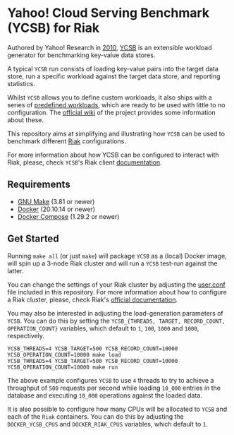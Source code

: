 # Yahoo! Cloud Serving Benchmark (YCSB) for Riak

Authored by Yahoo! Research in [2010](https://people.cs.pitt.edu/~chang/231/y13/papers/benchmarkcloud.pdf),
[YCSB](https://github.com/brianfrankcooper/YCSB) is an extensible workload
generator for benchmarking key-value data stores.

A typical `YCSB` run consists of loading key-value pairs into the target data
store, run a specific workload against the target data store, and reporting
statistics.

Whilst `YCSB` allows you to define custom workloads, it also ships with a series
of [predefined workloads](https://github.com/brianfrankcooper/YCSB/tree/master/workloads),
which are ready to be used with little to no configuration.
The [official wiki](https://github.com/brianfrankcooper/YCSB/wiki/Core-Workloads)
of the project provides some information about these.

This repository aims at simplifying and illustrating how `YCSB` can be used
to benchmark different [Riak](https://riak.com/) configurations.

For more information about how YCSB can be configured to interact with Riak,
please, check `YCSB`'s Riak client
[documentation](https://github.com/brianfrankcooper/YCSB/tree/master/riak).


## Requirements

- [GNU Make](https://www.gnu.org/software/make/) (3.81 or newer)
- [Docker](https://www.docker.com/) (20.10.14 or newer)
- [Docker Compose](https://docs.docker.com/compose/) (1.29.2 or newer)


## Get Started

Running `make all` (or just `make`) will package `YCSB` as a (local) Docker
image, will spin up a 3-node Riak cluster and will run a `YCSB` test-run
against the latter.

You can change the settings of your Riak cluster by adjusting the
[user.conf](https://github.com/efcasado/ycsb-riak/blob/main/etc/riak/user.conf)
file included in this repository. For more information about how to configure
a Riak cluster, please, check Riak's
[official documentation](https://docs.riak.com/riak/kv/latest/configuring/basic/index.html).

You may also be interested in adjusting the load-generation parameters of
`YCSB`. You can do this by setting the `YCSB_{THREADS, TARGET, RECORD_COUNT, OPERATION_COUNT}`
variables, which default to `1`, `100`, `1000` and `1000`, respectively.

```
YCSB_THREADS=4 YCSB_TARGET=500 YCSB_RECORD_COUNT=10000 YCSB_OPERATION_COUNT=10000 make load
YCSB_THREADS=4 YCSB_TARGET=500 YCSB_RECORD_COUNT=10000 YCSB_OPERATION_COUNT=10000 make run
```

The above example configures `YCSB` to use `4` threads to try to achieve a
throughput of `500` requests per second while loading `10_000` entries in the
database and executing `10_000` operations against the loaded data.

It is also possible to configure how many CPUs will be allocated to `YCSB` and
each of the `Riak` containers. You can do this by adjusting the `DOCKER_YCSB_CPUS`
and `DOCKER_RIAK_CPUS` variables, which default to `1`.
